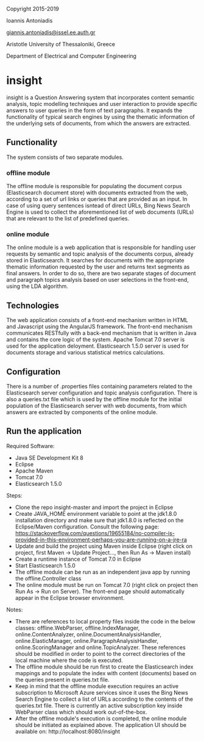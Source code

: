 Copyright 2015-2019

Ioannis Antoniadis

<giannis.antoniadis@issel.ee.auth.gr>

Aristotle University of Thessaloniki, Greece

Department of Electrical and Computer Engineering

# insight
insight is a Question Answering system that incorporates content semantic analysis, topic modelling techniques and user interaction to provide specific answers to user queries in the form of text paragraphs. It expands the functionality of typical search engines by using the thematic information of the underlying sets of documents, from which the answers are extracted.

## Functionality
The system consists of two separate modules.
### offline module
The offline module is responsible for populating the document corpus (Elasticsearch document store) with documents extracted from the web, according to a set of url links or queries that are provided as an input. In case of using query sentences isntead of direct URLs, Bing News Search Engine is used to collect the aforementioned list of web documents (URLs) that are relevant to the list of predefined queries.

### online module
The online module is a web application that is responsible for handling user requests by semantic and topic analysis of the documents corpus, already stored in Elasticsearch. It searches for documents with the appropriate thematic information requested by the user and returns text segments as final answers. In order to do so, there are two separate stages of document and paragraph topics analysis based on user selections in the front-end, using the LDA algorithm.

## Technologies
The web application consists of a front-end mechanism written in HTML and Javascript using the AngularJS framework. The front-end mechanism communicates RESTfully with a back-end mechanism that is written in Java and contains the core logic of the system. Apache Tomcat 7.0 server is used for the application deloyment. Elasticsearch 1.5.0 server is used for documents storage and various statistical metrics calculations.

## Configuration
There is a number of .properties files containing parameters related to the Elasticsearch server configuration and topic analysis configuration. There is also a queries.txt file which is used by the offline module for the initial population of the Elasticsearch server with web documents, from which answers are extracted by components of the online module.

## Run the application
Required Software: 
* Java SE Development Kit 8
* Eclipse
* Apache Maven
* Tomcat 7.0
* Elasticsearch 1.5.0

Steps:
* Clone the repo insight-master and import the project in Eclipse
* Create JAVA_HOME environment variable to point at the jdk1.8.0 installation directory and make sure that jdk1.8.0 is reflected on the Eclipse/Maven configuration. Consult the following page:
https://stackoverflow.com/questions/19655184/no-compiler-is-provided-in-this-environment-perhaps-you-are-running-on-a-jre-ra
* Update and build the project using Maven inside Eclipse (right click on project, first Maven -> Update Project..., then Run As -> Maven install)
* Create a runtime instance of Tomcat 7.0 in Eclipse
* Start Elasticsearch 1.5.0
* The offline module can be run as an independent java app by running the offline.Controller class
* The online module must be run on Tomcat 7.0 (right click on project then Run As -> Run on Server). The front-end page should automatically appear in the Eclipse browser environment.

Notes:
* There are references to local property files inside the code in the below classes: offline.WebParser, offline.IndexManager, online.ContentAnalyzer, online.DocumentAnalysisHandler, online.ElasticManager, online.ParagraphAnalysisHandler, online.ScoringManager and online.TopicAnalyzer. These references should be modified in order to point to the correct directories of the local machine where the code is executed.
* The offline module should be run first to create the Elasticsearch index mappings and to populate the index with content (documents) based on the queries present in queries.txt file.
* Keep in mind that the offline module execution requires an active subscription to Microsoft Azure services since it uses the Bing News Search Engine to collect a list of URLs according to the contents of the queries.txt file. There is currently an active subscription key  inside WebParser class which should work out-of-the-box.
* After the offline module's execution is completed, the online module should be initiated as explained above. The application UI should be available on: http://localhost:8080/insight
